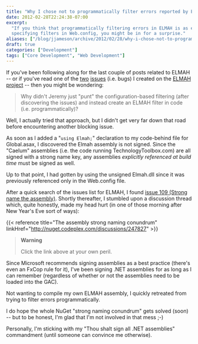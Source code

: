 ```yaml
---
title: "Why I chose not to programmatically filter errors reported by ELMAH"
date: 2012-02-28T22:24:38-07:00
excerpt:
  "If you think that programmatically filtering errors in ELMAH is as easy as
  specifying filters in Web.config, you might be in for a surprise."
aliases: ["/blog/jjameson/archive/2012/02/28/why-i-chose-not-to-programmatically-filter-errors-reported-by.aspx"]
draft: true
categories: ["Development"]
tags: ["Core Development", "Web Development"]
---
```


If you've been following along for the last couple of posts related to ELMAH --
or if you've read one of the
[two](http://code.google.com/p/elmah/issues/detail?id=277)
[issues](http://code.google.com/p/elmah/issues/detail?id=278) (i.e. bugs) I
created on the [ELMAH project](http://code.google.com/p/elmah) -- then you might
be wondering:

> Why didn't Jeremy just "punt" the configuration-based filtering (after
> discovering the issues) and instead create an ELMAH filter in code (i.e.
> programmatically)?

Well, I actually tried that approach, but I didn't get very far down that road
before encountering another blocking issue.

As soon as I added a "`using Elmah;`" declaration to my code-behind file for
Global.asax, I discovered the Elmah assembly is not signed. Since the "Caelum"
assemblies (i.e. the code running TechnologyToolbox.com) are all signed with a
strong name key, any assemblies *explicitly referenced at build time* must be
signed as well.

Up to that point, I had gotten by using the unsigned Elmah.dll since it was
previously referenced only in the Web.config file.

After a quick search of the issues list for ELMAH, I found
[issue 109 (Strong name the assembly)](http://code.google.com/p/elmah/issues/detail?id=109).
Shortly thereafter, I stumbled upon a discussion thread which, quite honestly,
made my head hurt (in one of those morning after New Year's Eve sort of ways):

{{< reference title="The assembly strong naming conundrum"
linkHref="http://nuget.codeplex.com/discussions/247827" >}}

> **Warning**
>
> Click the link above at your own peril.

Since Microsoft recommends signing assemblies as a best practice (there's even
an FxCop rule for it), I've been signing .NET assemblies for as long as I can
remember (regardless of whether or not the assemblies need to be loaded into the
GAC).

Not wanting to compile my own ELMAH assembly, I quickly retreated from trying to
filter errors programmatically.

I do hope the whole NuGet "strong naming conundrum" gets solved (soon) -- but to
be honest, I'm glad that I'm not involved in that mess ;-)

Personally, I'm sticking with my "Thou shalt sign all .NET assemblies"
commandment (until someone can convince me otherwise).
